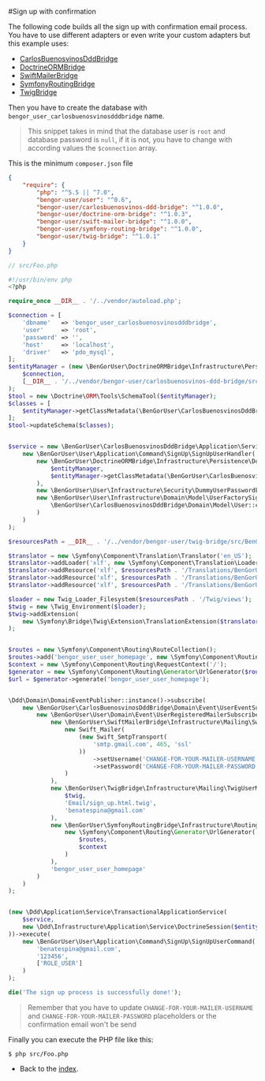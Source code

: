 #Sign up with confirmation

The following code builds all the sign up with confirmation email process.
You have to use different adapters or even write your custom adapters but this example
uses:

* [CarlosBuenosvinosDddBridge](https://github.com/BenGorUser/CarlosBuenosvinosDddBridge)
* [DoctrineORMBridge](https://github.com/BenGorUser/DoctrineORMBridge)
* [SwiftMailerBridge](https://github.com/BenGorUser/SwiftMailerBridge)
* [SymfonyRoutingBridge](https://github.com/BenGorUser/SymfonyRoutingBridge)
* [TwigBridge](https://github.com/BenGorUser/TwigBridge)


Then you have to create the database with `bengor_user_carlosbuenosvinosdddbridge` name.
> This snippet takes in mind that the database user is `root` and database password is `null`,
> if it is not, you have to change with according values the `$connection` array.

This is the minimum `composer.json` file
```json
{
    "require": {
        "php": "^5.5 || ^7.0",
        "bengor-user/user": "^0.6",
        "bengor-user/carlosbuenosvinos-ddd-bridge": "^1.0.0",
        "bengor-user/doctrine-orm-bridge": "^1.0.3",
        "bengor-user/swift-mailer-bridge": "^1.0.0",
        "bengor-user/symfony-routing-bridge": "^1.0.0",
        "bengor-user/twig-bridge": "^1.0.1"
    }
}
```

```php
// src/Foo.php

#!/usr/bin/env php
<?php

require_once __DIR__ . '/../vendor/autoload.php';

$connection = [
    'dbname'   => 'bengor_user_carlosbuenosvinosdddbridge',
    'user'     => 'root',
    'password' => '',
    'host'     => 'localhost',
    'driver'   => 'pdo_mysql',
];
$entityManager = (new \BenGorUser\DoctrineORMBridge\Infrastructure\Persistence\EntityManagerFactory())->build(
    $connection,
    [__DIR__ . '/../vendor/bengor-user/carlosbuenosvinos-ddd-bridge/src/BenGorUser/CarlosBuenosvinosDddBridge/Infrastructure/Persistence/Doctrine/ORM/Mapping']
);
$tool = new \Doctrine\ORM\Tools\SchemaTool($entityManager);
$classes = [
    $entityManager->getClassMetadata(\BenGorUser\CarlosBuenosvinosDddBridge\Domain\Model\User::class),
];
$tool->updateSchema($classes);


$service = new \BenGorUser\CarlosBuenosvinosDddBridge\Application\Service\SignUp\SignUpUserService(
    new \BenGorUser\User\Application\Command\SignUp\SignUpUserHandler(
        new \BenGorUser\DoctrineORMBridge\Infrastructure\Persistence\DoctrineORMUserRepository(
            $entityManager,
            $entityManager->getClassMetadata(\BenGorUser\CarlosBuenosvinosDddBridge\Domain\Model\User::class)
        ),
        new \BenGorUser\User\Infrastructure\Security\DummyUserPasswordEncoder('123456'),
        new \BenGorUser\User\Infrastructure\Domain\Model\UserFactorySignUp(
            \BenGorUser\CarlosBuenosvinosDddBridge\Domain\Model\User::class
        )
    )
);

$resourcesPath = __DIR__ . '/../vendor/bengor-user/twig-bridge/src/BenGorUser/TwigBridge/Infrastructure/Ui';

$translator = new \Symfony\Component\Translation\Translator('en_US');
$translator->addLoader('xlf', new \Symfony\Component\Translation\Loader\XliffFileLoader());
$translator->addResource('xlf', $resourcesPath . '/Translations/BenGorUser.es_ES.xlf', 'es_ES', 'BenGorUser');
$translator->addResource('xlf', $resourcesPath . '/Translations/BenGorUser.en_US.xlf', 'en_US', 'BenGorUser');
$translator->addResource('xlf', $resourcesPath . '/Translations/BenGorUser.eu_ES.xlf', 'eu_ES', 'BenGorUser');

$loader = new Twig_Loader_Filesystem($resourcesPath . '/Twig/views');
$twig = new \Twig_Environment($loader);
$twig->addExtension(
    new \Symfony\Bridge\Twig\Extension\TranslationExtension($translator)
);


$routes = new \Symfony\Component\Routing\RouteCollection();
$routes->add('bengor_user_user_homepage', new \Symfony\Component\Routing\Route('/'));
$context = new \Symfony\Component\Routing\RequestContext('/');
$generator = new \Symfony\Component\Routing\Generator\UrlGenerator($routes, $context);
$url = $generator->generate('bengor_user_user_homepage');


\Ddd\Domain\DomainEventPublisher::instance()->subscribe(
    new \BenGorUser\CarlosBuenosvinosDddBridge\Domain\Event\UserEventSubscriber(
        new \BenGorUser\User\Domain\Event\UserRegisteredMailerSubscriber(
            new \BenGorUser\SwiftMailerBridge\Infrastructure\Mailing\SwiftMailerUserMailer(
                new Swift_Mailer(
                    (new Swift_SmtpTransport(
                        'smtp.gmail.com', 465, 'ssl'
                    ))
                        ->setUsername('CHANGE-FOR-YOUR-MAILER-USERNAME')
                        ->setPassword('CHANGE-FOR-YOUR-MAILER-PASSWORD')
                )
            ),
            new \BenGorUser\TwigBridge\Infrastructure\Mailing\TwigUserMailableFactory(
                $twig,
                'Email/sign_up.html.twig',
                'benatespina@gmail.com'
            ),
            new \BenGorUser\SymfonyRoutingBridge\Infrastructure\Routing\SymfonyUserUrlGenerator(
                new \Symfony\Component\Routing\Generator\UrlGenerator(
                    $routes,
                    $context
                )
            ),
            'bengor_user_user_homepage'
        )
    )
);


(new \Ddd\Application\Service\TransactionalApplicationService(
    $service,
    new \Ddd\Infrastructure\Application\Service\DoctrineSession($entityManager)
))->execute(
    new \BenGorUser\User\Application\Command\SignUp\SignUpUserCommand(
        'benatespina@gmail.com',
        '123456',
        ['ROLE_USER']
    )
);

die('The sign up process is successfully done!');
```
> Remember that you have to update `CHANGE-FOR-YOUR-MAILER-USERNAME` and `CHANGE-FOR-YOUR-MAILER-PASSWORD`
placeholders or the confirmation email won't be send

Finally you can execute the PHP file like this:
```shell
$ php src/Foo.php
```

- Back to the [index](index.md).
